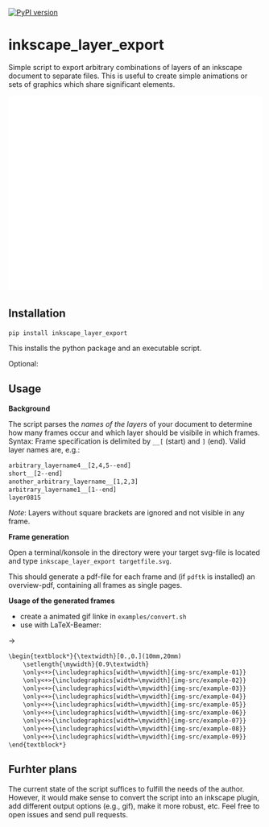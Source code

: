 [![PyPI version](https://badge.fury.io/py/inkscape-layer-export.svg)](https://badge.fury.io/py/inkscape-layer-export)

# inkscape_layer_export

Simple script to export arbitrary combinations of layers of an inkscape document
to separate files. This is useful to create simple animations or sets of graphics
which share significant elements.

![example animation](examples/example_animation.gif "example animation")

## Installation

`pip install inkscape_layer_export`

This installs the python package and an executable script.

Optional:

## Usage
**Background**

The script parses the *names of the layers* of your document to determine
how many frames occur and which layer should be visibile in which frames.
Syntax: Frame specification is delimited by `__[` (start) and  `]` (end).
Valid layer names are, e.g.:

    arbitrary_layername4__[2,4,5--end]
    short__[2--end]
    another_arbitrary_layername__[1,2,3]
    arbitrary_layername1__[1--end]
    layer0815

*Note*: Layers without square brackets are ignored and not visible in any frame.

**Frame generation**

Open a terminal/konsole in the directory were your target svg-file is located
and type `inkscape_layer_export targetfile.svg`.

This should generate a pdf-file for each frame and (if `pdftk` is installed)
an overview-pdf, containing all frames as single pages.

**Usage of the generated frames**

* create a animated gif linke in `examples/convert.sh`
* use with LaTeX-Beamer:

->

    \begin{textblock*}{\textwidth}[0.,0.](10mm,20mm)
        \setlength{\mywidth}{0.9\textwidth}
        \only<+>{\includegraphics[width=\mywidth]{img-src/example-01}}
        \only<+>{\includegraphics[width=\mywidth]{img-src/example-02}}
        \only<+>{\includegraphics[width=\mywidth]{img-src/example-03}}
        \only<+>{\includegraphics[width=\mywidth]{img-src/example-04}}
        \only<+>{\includegraphics[width=\mywidth]{img-src/example-05}}
        \only<+>{\includegraphics[width=\mywidth]{img-src/example-06}}
        \only<+>{\includegraphics[width=\mywidth]{img-src/example-07}}
        \only<+>{\includegraphics[width=\mywidth]{img-src/example-08}}
        \only<+>{\includegraphics[width=\mywidth]{img-src/example-09}}
    \end{textblock*}


## Furhter plans

The current state of the script suffices to fulfill the needs of the author.
However, it would make sense to convert the script into an inkscape plugin,
add different output options (e.g., gif), make it more robust, etc.
Feel free to open issues and send pull requests.

